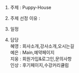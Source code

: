 1. 주제 : Puppy-House

2. 주제 선정 이유 :

3. 일정

4. 담당  
혜영 : 회사소개,강사소개,오시는길  
예은 : Main,예약페이지  
지웅 : 회원가입&로그인,문의사항  
인상 : 후기페이지,수강커리큘럼

